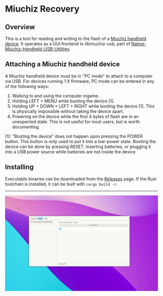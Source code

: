 # Miuchiz Recovery

## Overview

This is a tool for reading and writing to the flash of a [Miuchiz handheld device](https://miuchiz.com/overview). It operates as a GUI frontend to libmiuchiz-usb, part of [Native-Miuchiz-Handheld-USB-Utilities](https://github.com/ChrisMiuchiz/Native-Miuchiz-Handheld-USB-Utilities/).

## Attaching a Miuchiz handheld device

A Miuchiz handheld device must be in "PC mode" to attach to a computer via USB. For devices running 1.X firmware, PC mode can be entered in any of the following ways:

1) Walking to and using the computer ingame.
2) Holding LEFT + MENU while booting the device [1].
3) Holding UP + DOWN + LEFT + RIGHT while booting the device [1]. This is physically impossible without taking the device apart. 
4) Powering on the device while the first 4 bytes of flash are in an unexpected state. This is not useful for most users, but is worth documenting.

[1]: "Booting the device" does not happen upon pressing the POWER button. This button is only used to put it into a low-power state. Booting the device can be done by pressing RESET, inserting batteries, or plugging it into a USB power source while batteries are not inside the device.

## Installing

Executable binaries can be downloaded from the [Releases](https://github.com/ChrisMiuchiz/Miuchiz-Recovery/releases/) page. If the Rust toolchain is installed, it can be built with `cargo build -r`.

---

![](images/miuchiz-read-flash.gif)